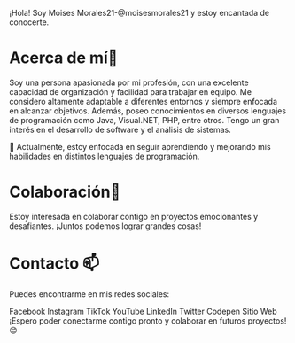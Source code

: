 ¡Hola! Soy Moises Morales21-@moisesmorales21 y estoy encantada de conocerte.

# Acerca de mí👀


Soy una persona apasionada por mi profesión, con una excelente capacidad de organización y facilidad para trabajar en equipo. Me considero altamente adaptable a diferentes entornos y siempre enfocada en alcanzar objetivos. Además, poseo conocimientos en diversos lenguajes de programación como Java, Visual.NET, PHP, entre otros. Tengo un gran interés en el desarrollo de software y el análisis de sistemas.

🌱 Actualmente, estoy enfocada en seguir aprendiendo y mejorando mis habilidades en distintos lenguajes de programación.

# Colaboración💞


Estoy interesada en colaborar contigo en proyectos emocionantes y desafiantes. ¡Juntos podemos lograr grandes cosas!

# Contacto 📫


Puedes encontrarme en mis redes sociales:

Facebook
Instagram
TikTok
YouTube
LinkedIn
Twitter
Codepen
Sitio Web
¡Espero poder conectarme contigo pronto y colaborar en futuros proyectos! 😊
